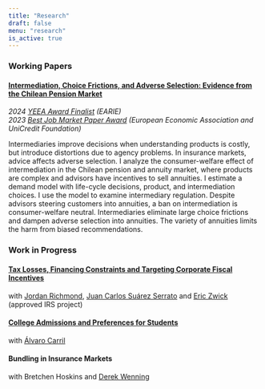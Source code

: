 ```yaml
---
title: "Research"
draft: false
menu: "research"
is_active: true
---
```


### Working Papers

#### [Intermediation, Choice Frictions, and Adverse Selection: Evidence from the Chilean Pension Market](/documents/boehm_cfrictions.pdf)

<div class="smaller-text">

<em>2024 <ins>YEEA Award Finalist</ins> (EARIE)<br>
2023 <ins>Best Job Market Paper Award</ins> (European Economic Association and UniCredit Foundation)</em>
</div>
<!-- <div class="smaller-text">
</div> -->


<div class="max-width-text">

Intermediaries improve decisions when understanding products is costly, but introduce distortions due to agency problems. In insurance markets, advice affects adverse selection. I analyze the consumer-welfare effect of intermediation in the Chilean pension and annuity market, where products are complex and advisors have incentives to sell annuities. I estimate a demand model with life-cycle decisions, product, and intermediation choices. I use the model to examine intermediary regulation. Despite advisors steering customers into annuities, a ban on intermediation is consumer-welfare neutral. Intermediaries eliminate large choice frictions and dampen adverse selection into annuities. The variety of annuities limits the harm from biased recommendations.
</div>

### Work in Progress

#### [Tax Losses, Financing Constraints and Targeting Corporate Fiscal Incentives](/documents/nol_slides_2023_11_17.pdf)

with [Jordan Richmond](https://jordan-richmond.github.io/), [Juan Carlos Suárez Serrato](https://www.jcsuarez.com/) and [Eric Zwick](http://www.ericzwick.com/) (approved IRS project)


#### [College Admissions and Preferences for Students](/documents/ranking_slides_11_22.pdf)
with [Álvaro Carril](https://acarril.github.io)

#### Bundling in Insurance Markets
with Bretchen Hoskins and [Derek Wenning](https://www.derekwenning.com/)
